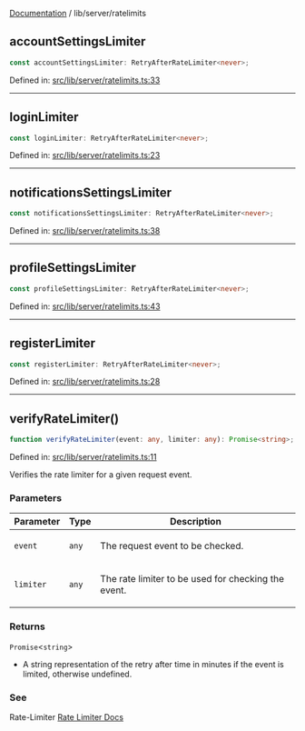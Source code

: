 [Documentation](../../modules.md) / lib/server/ratelimits

## accountSettingsLimiter

```ts
const accountSettingsLimiter: RetryAfterRateLimiter<never>;
```

Defined in: [src/lib/server/ratelimits.ts:33](https://github.com/vtempest/Svelte-Starter-DOCS/tree/master/src/lib/server/ratelimits.ts#L33)

***

## loginLimiter

```ts
const loginLimiter: RetryAfterRateLimiter<never>;
```

Defined in: [src/lib/server/ratelimits.ts:23](https://github.com/vtempest/Svelte-Starter-DOCS/tree/master/src/lib/server/ratelimits.ts#L23)

***

## notificationsSettingsLimiter

```ts
const notificationsSettingsLimiter: RetryAfterRateLimiter<never>;
```

Defined in: [src/lib/server/ratelimits.ts:38](https://github.com/vtempest/Svelte-Starter-DOCS/tree/master/src/lib/server/ratelimits.ts#L38)

***

## profileSettingsLimiter

```ts
const profileSettingsLimiter: RetryAfterRateLimiter<never>;
```

Defined in: [src/lib/server/ratelimits.ts:43](https://github.com/vtempest/Svelte-Starter-DOCS/tree/master/src/lib/server/ratelimits.ts#L43)

***

## registerLimiter

```ts
const registerLimiter: RetryAfterRateLimiter<never>;
```

Defined in: [src/lib/server/ratelimits.ts:28](https://github.com/vtempest/Svelte-Starter-DOCS/tree/master/src/lib/server/ratelimits.ts#L28)

***

## verifyRateLimiter()

```ts
function verifyRateLimiter(event: any, limiter: any): Promise<string>;
```

Defined in: [src/lib/server/ratelimits.ts:11](https://github.com/vtempest/Svelte-Starter-DOCS/tree/master/src/lib/server/ratelimits.ts#L11)

Verifies the rate limiter for a given request event.

### Parameters

<table>
<thead>
<tr>
<th>Parameter</th>
<th>Type</th>
<th>Description</th>
</tr>
</thead>
<tbody>
<tr>
<td>

`event`

</td>
<td>

`any`

</td>
<td>

The request event to be checked.

</td>
</tr>
<tr>
<td>

`limiter`

</td>
<td>

`any`

</td>
<td>

The rate limiter to be used for checking the event.

</td>
</tr>
</tbody>
</table>

### Returns

`Promise`&lt;`string`&gt;

- A string representation of the retry after time in minutes if the event is limited, otherwise undefined.

### See

Rate-Limiter [Rate Limiter Docs](https://github.com/ciscoheat/sveltekit-rate-limiter#how-to-use)
